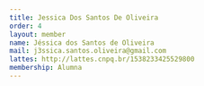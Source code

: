 ```yaml
---
title: Jessica Dos Santos De Oliveira
order: 4
layout: member
name: Jéssica dos Santos de Oliveira
mail: j3ssica.santos.oliveira@gmail.com
lattes: http://lattes.cnpq.br/1538233425529800
membership: Alumna
---
```


